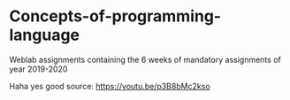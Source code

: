 # Concepts-of-programming-language
Weblab assignments containing the 6 weeks of mandatory assignments of year 2019-2020

Haha yes
good source: https://youtu.be/p3B8bMc2kso
